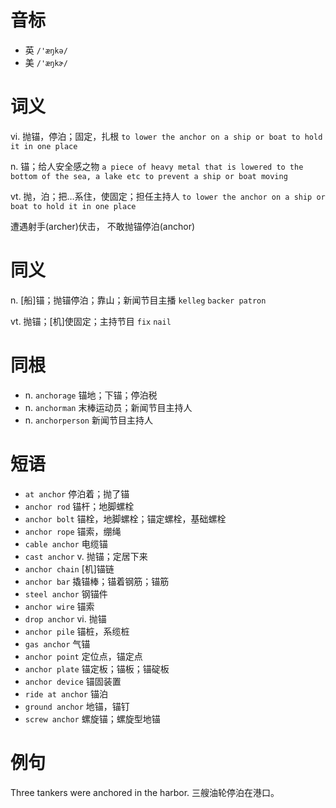 # 音标

- 英 `/'æŋkə/`
- 美 `/'æŋkɚ/`

# 词义

vi. 抛锚，停泊；固定，扎根
`to lower the anchor on a ship or boat to hold it in one place`

n. 锚；给人安全感之物
`a piece of heavy metal that is lowered to the bottom of the sea, a lake etc to prevent a ship or boat moving`

vt. 抛，泊；把…系住，使固定；担任主持人
`to lower the anchor on a ship or boat to hold it in one place`



遭遇射手(archer)伏击， 不敢抛锚停泊(anchor)

# 同义

n. [船]锚；抛锚停泊；靠山；新闻节目主播
`kelleg` `backer patron`

vt. 抛锚；[机]使固定；主持节目
`fix` `nail`

# 同根

- n. `anchorage` 锚地；下锚；停泊税
- n. `anchorman` 末棒运动员；新闻节目主持人
- n. `anchorperson` 新闻节目主持人

# 短语

- `at anchor` 停泊着；抛了锚
- `anchor rod` 锚杆；地脚螺栓
- `anchor bolt` 锚栓，地脚螺栓；锚定螺栓，基础螺栓
- `anchor rope` 锚索，绷绳
- `cable anchor` 电缆锚
- `cast anchor` v. 抛锚；定居下来
- `anchor chain` [机]锚链
- `anchor bar` 撬锚棒；锚着钢筋；锚筋
- `steel anchor` 钢锚件
- `anchor wire` 锚索
- `drop anchor` vi. 抛锚
- `anchor pile` 锚桩，系缆桩
- `gas anchor` 气锚
- `anchor point` 定位点，锚定点
- `anchor plate` 锚定板；锚板；锚碇板
- `anchor device` 锚固装置
- `ride at anchor` 锚泊
- `ground anchor` 地锚，锚钉
- `screw anchor` 螺旋锚；螺旋型地锚

# 例句

Three tankers were anchored in the harbor.
三艘油轮停泊在港口。


